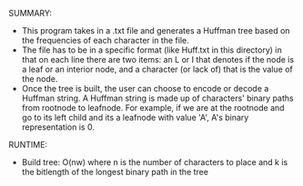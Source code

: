 SUMMARY:
  - This program takes in a .txt file and generates a Huffman tree based on the frequencies of each character in the file. 
  - The file has to be in a specific format (like Huff.txt in this directory) in that on each line there are two items: an 
   L or I that denotes if the node is a leaf or an interior node, and a character (or lack of) that is the value of the node.
  - Once the tree is built, the user can choose to encode or decode a Huffman string. A Huffman string is made up of     characters' binary paths from rootnode to leafnode. For example, if we are at the rootnode and go to its left child and its a leafnode with value 'A', A's binary representation is 0. 

RUNTIME:
  - Build tree: O(nw) where n is the number of characters to place and k is the bitlength of the longest binary path in the tree
